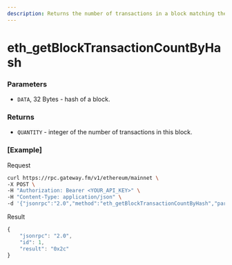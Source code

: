 ```yaml
---
description: Returns the number of transactions in a block matching the given block hash.
---
```


# eth\_getBlockTransactionCountByHash

### Parameters

* `DATA`, 32 Bytes - hash of a block.

### Returns

* `QUANTITY` - integer of the number of transactions in this block.

### [Example]
Request

```bash
curl https://rpc.gateway.fm/v1/ethereum/mainnet \
-X POST \
-H "Authorization: Bearer <YOUR_API_KEY>" \
-H "Content-Type: application/json" \
-d '{"jsonrpc":"2.0","method":"eth_getBlockTransactionCountByHash","params":["0x58fe2b09d4c7f44899d3b657d5e98e0913786d4db887fb57125b81d02663c4f7"],"id":1}'
```

Result

```javascript
{
    "jsonrpc": "2.0",
    "id": 1,
    "result": "0x2c"
}
```

